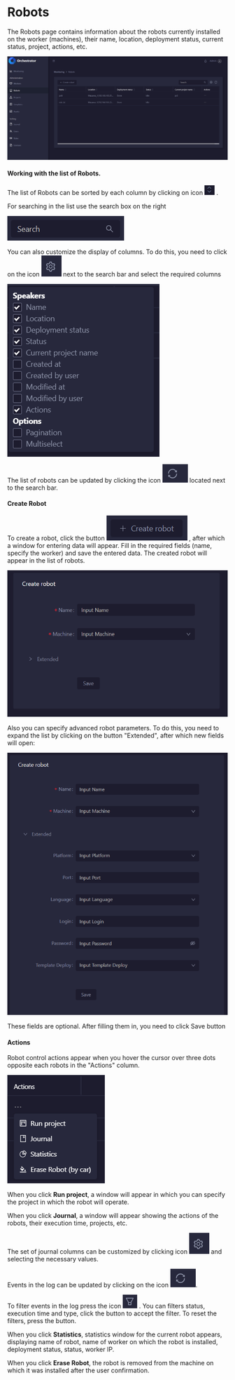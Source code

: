 # Robots

The Robots page contains information about the robots currently installed on the worker (machines), their name, location, deployment status, current status, project, actions, etc.

![](<../../.gitbook/assets/image (276).png>)

#### Working with the list of Robots.&#x20;

The list of Robots can be sorted by each column by clicking on icon <img src="../../.gitbook/assets/image (207).png" alt="" data-size="line"> .&#x20;

For searching in the list use the search box on the right&#x20;

![](<../../.gitbook/assets/image (256).png>)

You can also customize the display of columns. To do this, you need to click on the icon <img src="../../.gitbook/assets/image (241).png" alt="" data-size="line"> next to the search bar and select the required columns&#x20;

![](<../../.gitbook/assets/image (125).png>)

The list of robots can be updated by clicking the icon <img src="../../.gitbook/assets/image (291).png" alt="" data-size="line">  located next to the search bar.

#### Create Robot

To create a robot, click the button <img src="../../.gitbook/assets/image (259).png" alt="" data-size="original"> , after which a window for entering data will appear. Fill in the required fields (name, specify the worker) and save the entered data. The created robot will appear in the list of robots.

![](<../../.gitbook/assets/image (185).png>)

Also you can specify advanced robot parameters. To do this, you need to expand the list by clicking on the button "Extended", after which new fields will open:

![](<../../.gitbook/assets/image (132).png>)

These fields are optional. After filling them in, you need to click Save button

#### Actions

Robot control actions appear when you hover the cursor over three dots opposite each robots in the "Actions" column.

![](<../../.gitbook/assets/image (292).png>)

When you click **Run project**, a window will appear in which you can specify the project in which the robot will operate.&#x20;

When you click **Journal**, a window will appear showing the actions of the robots, their execution time, projects, etc.

The set of journal columns can be customized by clicking icon <img src="../../.gitbook/assets/image (241).png" alt="" data-size="original">  and selecting the necessary values.&#x20;

Events in the log can be updated by clicking on the icon <img src="../../.gitbook/assets/image (291).png" alt="" data-size="original">.&#x20;

To filter events in the log press the icon <img src="../../.gitbook/assets/image (188).png" alt="" data-size="line"> . You can filters status, execution time and type, click the button  to accept the filter. To reset the filters, press the button.

When you click **Statistics**, statistics window for the current robot appears, displaying name of robot, name of worker on which the robot is installed, deployment status, status, worker IP.

When you click **Erase Robot**, the robot is removed from the machine on which it was installed after the  user confirmation.
